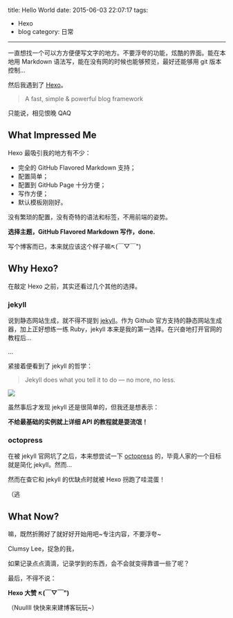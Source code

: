 title: Hello World
date: 2015-06-03 22:07:17
tags:
  - Hexo
  - blog
category: 日常
---

一直想找一个可以方方便便写文字的地方。不要浮夸的功能，炫酷的界面。能在本地用 Markdown 语法写，能在没有网的时候也能够预览，最好还能够用 git 版本控制…

然后我遇到了 [Hexo](http://hexo.io)。

> A fast, simple & powerful blog framework

只能说，相见恨晚 QAQ

<!-- more -->

## What Impressed Me

Hexo 最吸引我的地方有不少：

* 完全的 GitHub Flavored Markdown 支持；
* 配置简单；
* 配置到 GitHub Page 十分方便；
* 写作方便；
* 默认模板刚刚好。

没有繁琐的配置，没有奇特的语法和标签，不用前端的姿势。

**选择主题，GitHub Flavored Markdown 写作，done.**

写个博客而已，本来就应该这个样子嘛↖(￣▽￣")

## Why Hexo?

在敲定 Hexo 之前，其实还看过几个其他的选择。

### jekyll

说到静态网站生成，就不得不提到 [jekyll](http://jekyllrb.com)。作为 Github 官方支持的静态网站生成器，加上正好想练一练 Ruby，jekyll 本来是我的第一选择。在兴奋地打开官网的教程后…

…

紧接着便看到了 jekyll 的哲学：

> Jekyll does what you tell it to do — no more, no less.

![](/emotions/you-kiding-me.jpg)

虽然事后才发现 jekyll 还是很简单的，但我还是想表示：

**不给最基础的实例就上详细 API 的教程就是耍流氓！**

### octopress

在被 jekyll 官网坑了之后，本来想尝试一下 [octopress](http://octopress.org) 的，毕竟人家的一个目标就是简化 jekyll。然而…

然而在查它和 jekyll 的优缺点时就被 Hexo 拐跑了哇混蛋！

（逃

## What Now?

嘛，既然折腾好了就好好开始用吧~专注内容，不要浮夸~

Clumsy Lee，捉急的我，

如果记录点点滴滴，记录学到的东西，会不会就变得靠谱一些了呢？


最后，不得不说：

**Hexo 大赞 ↖(￣▽￣")**

（Nuullll 快快来来建博客玩玩~）
